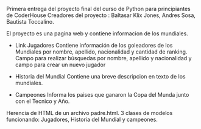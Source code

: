 Primera entrega del proyecto final del curso de Python para principiantes de CoderHouse
Creadores del proyecto : 
            Baltasar Klix Jones,
            Andres Sosa,
            Bautista Toccalino.


El proyecto es una pagina web y contiene informacion de los mundiales.

* Link Jugadores
Contiene información de los goleadores de los Mundiales por nombre, apellido, nacionalidad y cantidad de ranking.
      Campo para realizar búsquedas por nombre, apellido y nacionalidad y campo para crear un nuevo jugador


* Historia del Mundial
Contiene una breve descripcion en texto de los mundiales.

* Campeones
Informa los paises que ganaron la Copa del Munda junto con el Tecnico y Año.

Herencia de HTML de un archivo padre.html.
3 clases de modelos funcionando: Jugadores, Historia del Mundial y campeones.
